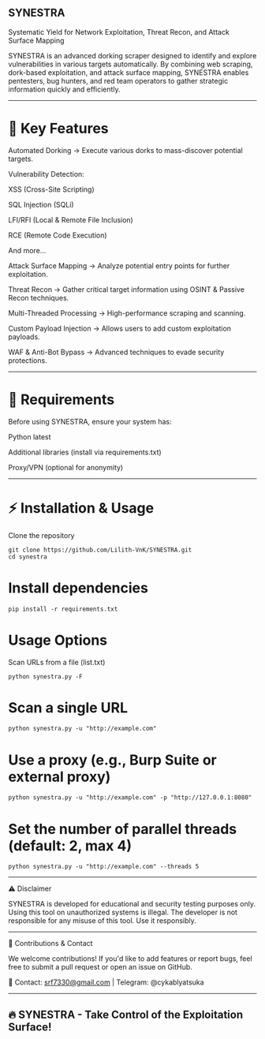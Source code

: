 ## SYNESTRA

Systematic Yield for Network Exploitation, Threat Recon, and Attack Surface Mapping

SYNESTRA is an advanced dorking scraper designed to identify and explore vulnerabilities in various targets automatically. By combining web scraping, dork-based exploitation, and attack surface mapping, SYNESTRA enables pentesters, bug hunters, and red team operators to gather strategic information quickly and efficiently.


---

# 🚀 Key Features

Automated Dorking → Execute various dorks to mass-discover potential targets.

Vulnerability Detection:

XSS (Cross-Site Scripting)

SQL Injection (SQLi)

LFI/RFI (Local & Remote File Inclusion)

RCE (Remote Code Execution)

And more...


Attack Surface Mapping → Analyze potential entry points for further exploitation.

Threat Recon → Gather critical target information using OSINT & Passive Recon techniques.

Multi-Threaded Processing → High-performance scraping and scanning.

Custom Payload Injection → Allows users to add custom exploitation payloads.

WAF & Anti-Bot Bypass → Advanced techniques to evade security protections.



---

# 📌 Requirements

Before using SYNESTRA, ensure your system has:

Python latest

Additional libraries (install via requirements.txt)

Proxy/VPN (optional for anonymity)



---

# ⚡ Installation & Usage

Clone the repository

```
git clone https://github.com/Lilith-VnK/SYNESTRA.git
cd synestra
```

# Install dependencies

```
pip install -r requirements.txt
```

# Usage Options

Scan URLs from a file (list.txt)

```
python synestra.py -F
```

# Scan a single URL

```
python synestra.py -u "http://example.com"
```

# Use a proxy (e.g., Burp Suite or external proxy)

```
python synestra.py -u "http://example.com" -p "http://127.0.0.1:8080"
```

# Set the number of parallel threads (default: 2, max 4)

```
python synestra.py -u "http://example.com" --threads 5
```


---

⚠️ Disclaimer

SYNESTRA is developed for educational and security testing purposes only. Using this tool on unauthorized systems is illegal. The developer is not responsible for any misuse of this tool. Use it responsibly.


---

📢 Contributions & Contact

We welcome contributions! If you'd like to add features or report bugs, feel free to submit a pull request or open an issue on GitHub.

💬 Contact: srf7330@gmail.com | Telegram: @cykablyatsuka


---

## 🔥 SYNESTRA - Take Control of the Exploitation Surface!
